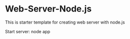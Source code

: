 # Web-Server-Node.js
This is starter template for creating web server with node.js

Start server:
node app
